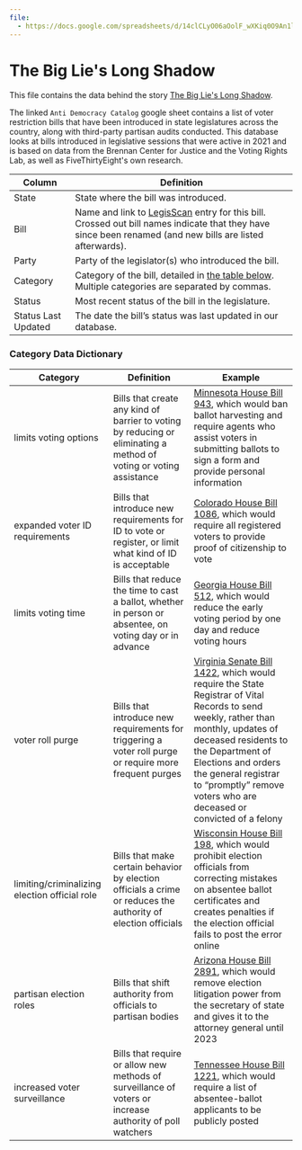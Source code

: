 ```yaml
---
file:
  - https://docs.google.com/spreadsheets/d/14clCLyO06aOolF_wXKiq0O9An1lMMTt6L6WNloQRaCY/edit#gid=1579791122
---
```


# The Big Lie's Long Shadow

This file contains the data behind the story [The Big Lie's Long Shadow](https://fivethirtyeight.com/features/the-big-lies-long-shadow/).

The linked `Anti Democracy Catalog` google sheet contains a list of voter restriction bills that have been introduced in state legislatures across the country, along with third-party partisan audits conducted. This database looks at bills introduced in legislative sessions that were active in 2021 and is based on data from the Brennan Center for Justice and the Voting Rights Lab, as well as FiveThirtyEight's own research.

Column | Definition
--- | ---
State | State where the bill was introduced.
Bill | Name and link to [LegisScan](https://legiscan.com/) entry for this bill. Crossed out bill names indicate that they have since been renamed (and new bills are listed afterwards).
Party | Party of the legislator(s) who introduced the bill.
Category | Category of the bill, detailed in [the table below](#category-data-dictionary). Multiple categories are separated by commas.
Status | Most recent status of the bill in the legislature.
Status Last Updated | The date the bill’s status was last updated in our database.

### Category Data Dictionary
Category | Definition | Example
--- | --- | ---
limits voting options | Bills that create any kind of barrier to voting by reducing or eliminating a method of voting or voting assistance | [Minnesota House Bill 943](https://legiscan.com/MN/bill/HF943/2021), which would ban ballot harvesting and require agents who assist voters in submitting ballots to sign a form and provide personal information
expanded voter ID requirements | Bills that introduce new requirements for ID to vote or register, or limit what kind of ID is acceptable | [Colorado House Bill 1086](https://legiscan.com/CO/text/HB1086/id/2294598), which would require all registered voters to provide proof of citizenship to vote
limits voting time | Bills that reduce the time to cast a ballot, whether in person or absentee, on voting day or in advance | [Georgia House Bill 512](https://legiscan.com/GA/bill/HB512/2021), which would reduce the early voting period by one day and reduce voting hours
voter roll purge | Bills that introduce new requirements for triggering a voter roll purge or require more frequent purges | [Virginia Senate Bill 1422](https://legiscan.com/VA/bill/SB1422/2021), which would require the State Registrar of Vital Records to send weekly, rather than monthly, updates of deceased residents to the Department of Elections and orders the general registrar to “promptly” remove voters who are deceased or convicted of a felony
limiting/criminalizing election official role | Bills that make certain behavior by election officials a crime or reduces the authority of election officials | [Wisconsin House Bill 198](https://legiscan.com/WI/text/AB198/id/2347768), which would prohibit election officials from correcting mistakes on absentee ballot certificates and creates penalties if the election official fails to post the error online
partisan election roles | Bills that shift authority from officials to partisan bodies | [Arizona House Bill 2891](https://legiscan.com/AZ/bill/HB2891/2021), which would remove election litigation power from the secretary of state and gives it to the attorney general until 2023
increased voter surveillance | Bills that require or allow new methods of surveillance of voters or increase authority of poll watchers | [Tennessee House Bill 1221](https://legiscan.com/TN/bill/HB1221/2021), which would require a list of absentee-ballot applicants to be publicly posted
